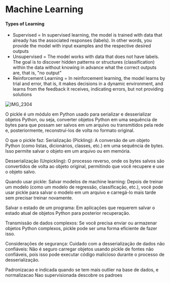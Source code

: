 # Machine Learning

#### Types of Learning
- Supervised = In supervised learning, the model is trained with data that already has the associated responses (labels). In other words, you provide the model with input examples and the respective desired outputs
- Unsupervised = The model works with data that does not have labels. The goal is to discover hidden patterns or structures (classification) within the data without knowing in advance what the correct outputs are, that is, "no output"
- Reinforcement Learning = In reinforcement learning, the model learns by trial and error, that is, it makes decisions in a dynamic environment, and learns from the feedback it receives, indicating errors, but not providing solutions

![IMG_2304](https://github.com/user-attachments/assets/2aec1048-2074-4bd4-a6ac-107a8783e1f8)

O pickle é um módulo em Python usado para serializar e desserializar objetos Python, ou seja, converter objetos Python em uma sequência de bytes para que possam ser salvos em um arquivo ou transmitidos pela rede e, posteriormente, reconstruí-los de volta no formato original.

O que o pickle faz:
Serialização (Pickling): A conversão de um objeto Python (como listas, dicionários, classes, etc.) em uma sequência de bytes. Isso permite salvar o objeto em um arquivo ou em memória.

Desserialização (Unpickling): O processo reverso, onde os bytes salvos são convertidos de volta ao objeto original, permitindo que você recupere e use o objeto salvo.

Quando usar pickle:
Salvar modelos de machine learning: Depois de treinar um modelo (como um modelo de regressão, classificação, etc.), você pode usar pickle para salvar o modelo em um arquivo e carregá-lo mais tarde sem precisar treinar novamente.

Salvar o estado de um programa: Em aplicações que requerem salvar o estado atual de objetos Python para posterior recuperação.

Transmissão de dados complexos: Se você precisa enviar ou armazenar objetos Python complexos, pickle pode ser uma forma eficiente de fazer isso.

Considerações de segurança:
Cuidado com a desserialização de dados não confiáveis: Não é seguro carregar objetos usando pickle de fontes não confiáveis, pois isso pode executar código malicioso durante o processo de desserialização.

Padronizacao e indicada quando se tem mais outlier na base de dados, e normalizacao 
Nao supervisionada descobre os padroes
